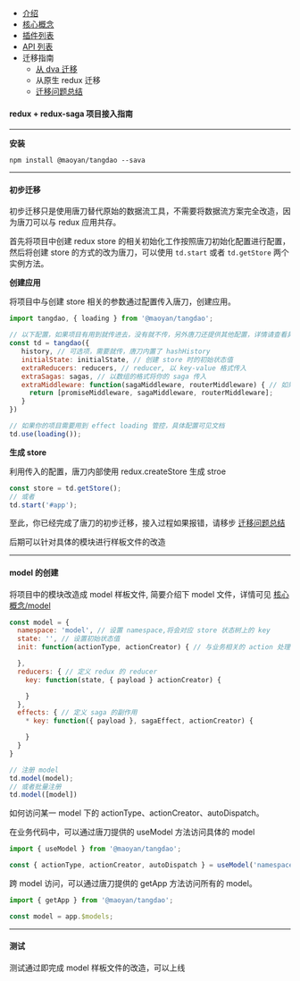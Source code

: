 - [介绍](https://maoyantech.github.io/tangdao/introduction/index)
- [核心概念](https://maoyantech.github.io/tangdao/core-concepts/index)
- [插件列表](https://maoyantech.github.io/tangdao/plugins/index)
- [API 列表](https://maoyantech.github.io/tangdao/api-reference/index)
- 迁移指南
  - [从 dva 迁移](https://maoyantech.github.io/tangdao/migration-guide/migrating-from-dva)
  - 从原生 redux 迁移
  - [迁移问题总结](https://maoyantech.github.io/tangdao/migration-guide/problem-summary)

#### redux + redux-saga  项目接入指南

---

**安装**

```shell
npm install @maoyan/tangdao --sava
```

---

#### 初步迁移

初步迁移只是使用唐刀替代原始的数据流工具，不需要将数据流方案完全改造，因为唐刀可以与 redux 应用共存。

首先将项目中创建 redux store 的相关初始化工作按照唐刀初始化配置进行配置，然后将创建 store 的方式的改为唐刀，可以使用 ``td.start`` 或者 ``td.getStore`` 两个实例方法。

**创建应用**

将项目中与创建 store  相关的参数通过配置传入唐刀，创建应用。

```javascript
import tangdao, { loading } from '@maoyan/tangdao';

// 以下配置，如果项目有用到就传进去，没有就不传，另外唐刀还提供其他配置，详情请查看具体文档
const td = tangdao({
   history, // 可选项，需要就传，唐刀内置了 hashHistory
   initialState: initialState, // 创建 store 时的初始状态值
   extraReducers: reducers, // reducer, 以 key-value 格式传入
   extraSagas: sagas, // 以数组的格式将你的 saga 传入
   extraMiddleware: function(sagaMiddleware, routerMiddleware) { // 如果你对中间件的执行顺序有要求，那么可以使用函数自己决定中间件执行顺序；否则，可直接传入数组
     return [promiseMiddleware, sagaMiddleware, routerMiddleware];
   }
})

// 如果你的项目需要用到 effect loading 管控，具体配置可见文档
td.use(loading());
```

**生成 store**

利用传入的配置，唐刀内部使用 redux.createStore 生成 stroe

```javascript
const store = td.getStore();
// 或者
td.start('#app');
```

至此，你已经完成了唐刀的初步迁移，接入过程如果报错，请移步 [迁移问题总结](https://maoyantech.github.io/tangdao/migration-guide/problem-summary)

后期可以针对具体的模块进行样板文件的改造

---

#### model 的创建

将项目中的模块改造成 model 样板文件, 简要介绍下 model 文件，详情可见 [核心概念/model](https://maoyantech.github.io/tangdao/core-concepts/model)

```javascript
const model = {
  namespace: 'model', // 设置 namespace,将会对应 store 状态树上的 key
  state: '', // 设置初始状态值
  init: function(actionType, actionCreator) { // 与业务相关的 action 处理，可以返回任何参数，在业务代码中可以通过 useModel('namespace')

  },
  reducers: { // 定义 redux 的 reducer
    key: function(state, { payload } actionCreator) { 

    }
  },
  effects: { // 定义 saga 的副作用
    * key: function({ payload }, sagaEffect, actionCreator) {

    }
  }
}

// 注册 model
td.model(model);
// 或者批量注册
td.model([model])
```

如何访问某一 model 下的 actionType、actionCreator、autoDispatch。

在业务代码中，可以通过唐刀提供的 useModel 方法访问具体的 model

```javascript
import { useModel } from '@maoyan/tangdao';

const { actionType, actionCreator, autoDispatch } = useModel('namespace');
```

跨 model 访问，可以通过唐刀提供的 getApp 方法访问所有的 model。

```javascript
import { getApp } from '@maoyan/tangdao';

const model = app.$models;
```

---

#### 测试

测试通过即完成 model 样板文件的改造，可以上线
